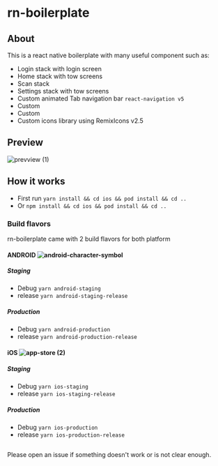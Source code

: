 # rn-boilerplate

## About
This is a react native boilerplate with many useful component such as:

- Login stack with login screen
- Home stack with tow screens
- Scan stack
- Settings stack with tow screens
- Custom animated Tab navigation bar `react-navigation v5`
- Custom <InputText/>
- Custom <Text/>
- Custom icons library using RemixIcons v2.5

## Preview
![prevview (1)](https://user-images.githubusercontent.com/58466201/122646126-950b5b80-d115-11eb-80d0-41aea5ea2048.gif)

## How it works
- First run `yarn install && cd ios && pod install && cd ..`
- Or `npm install && cd ios && pod install && cd ..`
### Build flavors
rn-boilerplate came with 2 build flavors for both platform
#### ANDROID ![android-character-symbol](https://user-images.githubusercontent.com/58466201/122646313-748fd100-d116-11eb-9aef-e9fa8d7f67d2.png)

##### Staging
- Debug `yarn android-staging`
- release `yarn android-staging-release`
##### Production
- Debug `yarn android-production`
- release `yarn android-production-release`
#### iOS ![app-store (2)](https://user-images.githubusercontent.com/58466201/122647245-29c48800-d11b-11eb-82a9-4117103d5895.png) 
##### Staging
- Debug `yarn ios-staging`
- release `yarn ios-staging-release`
##### Production
- Debug `yarn ios-production`
- release `yarn ios-production-release`
##
Please open an issue if something doesn't work or is not clear enough.